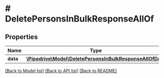 # # DeletePersonsInBulkResponseAllOf

## Properties

Name | Type | Description | Notes
------------ | ------------- | ------------- | -------------
**data** | [**\Pipedrive\Model\DeletePersonsInBulkResponseAllOfData**](DeletePersonsInBulkResponseAllOfData.md) |  | [optional]

[[Back to Model list]](../../README.md#models) [[Back to API list]](../../README.md#endpoints) [[Back to README]](../../README.md)
